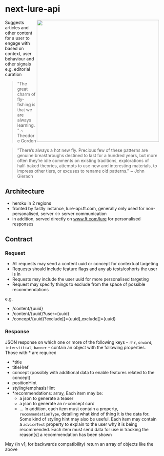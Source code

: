 
# next-lure-api
<img src="https://user-images.githubusercontent.com/447559/31726275-658368f2-b41e-11e7-82e7-100554b68858.png" align="right" width="400">Suggests articles and other content for a user to engage with based on context, user behaviour and other signals e.g. editorial curation

> "The great charm of fly-fishing is that we are always learning." ~ Theodore Gordon

> "There’s always a hot new fly. Precious few of these patterns are genuine breakthroughs destined to last for a hundred years, but more often they’re idle comments on existing traditions, explorations of half-baked theories, attempts to use new and interesting materials, to impress other tiers, or excuses to rename old patterns." ~ John Gierach

## Architecture

- heroku in 2 regions
- fronted by fastly instance, lure-api.ft.com, generally only used for non-personalised, server <-> server communication
- in addition, served directly on www.ft.com/lure for personalised responses

## Contract

### Request
- All requests may send a content uuid or concept for contextual targeting
- Requests should include feature flags and any ab tests/cohorts the user is in
- Requests may include the user uuid for more personalised targeting
- Request may specify things to exclude from the space of possible recommendations

e.g.
- /content/{uuid}
- /content/{uuid}?user={uuid}
- /concept/{uuid}?exclude[]={uuid},exclude[]={uuid}

### Response
JSON response on which one or more of the following keys - `rhr`, `onward`, `interstitial`, `banner` - contain an object with the following properties. Those with * are required
- *title
- titleHref
- concept (possibly with additional data to enable features related to the concept)
- positionHint
- styling/emphasisHint
- *recommendations: array, Each item may be:
	- a json to generate a teaser
	- a json to generate an n-concept card
	- ...
	In addition, each item must contain a property, `recommendationType`, detailing what kind of thing it is the data for. Some kind of styling hint may also be useful. Each item may contain a `adviceText` property to explain to the user why it is being recommended. Each item must send data for use in tracking the reason[s] a recommendation has been shown


May (in v1, for backwards compatibility) return an array of objects like the above
